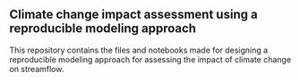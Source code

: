 ## Climate change impact assessment using a reproducible modeling approach
This repository contains the files and notebooks made for designing a reproducible modeling approach for assessing the impact of climate change on streamflow.
